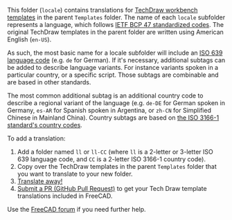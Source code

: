 This folder (`locale`) contains translations for [TechDraw workbench templates](https://wiki.freecad.org/TechDraw_Templates) in the parent `Templates` folder.
The name of each `locale` subfolder represents a language, which follows [IETF BCP 47 standardized codes](https://en.wikipedia.org/wiki/IETF_language_tag). The original TechDraw templates in the parent folder are written using American English (`en-US`).

As such, the most basic name for a locale subfolder will include an [ISO 639 language code](https://en.wikipedia.org/wiki/ISO_639) (e.g. `de` for German). If it's necessary, additional subtags can be added to describe language variants. For instance variants spoken in a particular country, or a specific script. Those subtags are combinable and are based in other standards. 

The most common additional subtag is an additional country code to describe a regional variant of the language (e.g. `de-DE` for German spoken in Germany, `es-AR` for Spanish spoken in Argentina, or `zh-CN` for Simplified Chinese in Mainland China). Country subtags are based on [the ISO 3166-1 standard's country codes](https://en.wikipedia.org/wiki/ISO_3166-1).

To add a translation:

1. Add a folder named `ll` or `ll-CC` (where `ll` is a 2-letter or 3-letter ISO 639 language code, and `CC` is a 2-letter ISO 3166-1 country code).
2. Copy over the TechDraw templates in the parent `Templates` folder that you want to translate to your new folder.
3. [Translate away!](https://wiki.freecad.org/TechDraw_Templates)
4. [Submit a PR (GitHub Pull Request)](https://freecad.github.io/DevelopersHandbook/gettingstarted/#submitting-a-pr) to get your Tech Draw template translations included in FreeCAD.

Use the [FreeCAD forum](https://forum.freecad.org/) if you need further help.